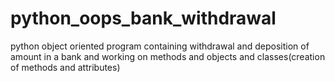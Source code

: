 # python_oops_bank_withdrawal
python object oriented program containing withdrawal and deposition of amount in a bank and working on methods and objects and classes(creation of methods and attributes)

